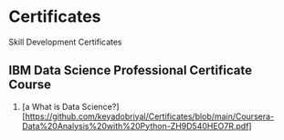 # Certificates
Skill Development Certificates 

## IBM Data Science Professional Certificate Course
1) [a What is Data Science?] [https://github.com/keyadobriyal/Certificates/blob/main/Coursera-Data%20Analysis%20with%20Python-ZH9D540HEO7R.pdf]
